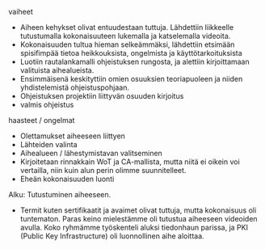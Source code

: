 vaiheet
- Aiheen kehykset olivat entuudestaan tuttuja. Lähdettiin liikkeelle tutustumalla kokonaisuuteen lukemalla ja katselemalla videoita.
- Kokonaisuuden tultua hieman selkeämmäksi, lähdettiin etsimään spisifimpää tietoa heikkouksista, ongelmista ja käyttötarkoituksista
- Luotiin rautalankamalli ohjeistuksen rungosta, ja alettiin kirjoittamaan valituista aihealueista.
- Ensimmäisenä keskityttiin omien osuuksien teoriapuoleen ja niiden yhdistelemistä ohjeistuspohjaan.
- Ohjeistuksen projektiin liittyvän osuuden kirjoitus
- valmis ohjeistus

haasteet / ongelmat
- Olettamukset aiheeseen liittyen
- Lähteiden valinta
- Aihealueen / lähestymistavan valitseminen
- Kirjoitetaan rinnakkain WoT ja CA-mallista, mutta niitä ei oikein voi vertailla, niin kuin alun perin olimme suunnitelleet.
- Eheän kokonaisuuden luonti

Alku: Tutustuminen aiheeseen.
- Termit kuten sertifikaatit ja avaimet olivat tuttuja, mutta kokonaisuus oli tuntematon. Paras keino mielestämme oli tutustua aiheeseen videoiden avulla. Koko ryhmämme työskenteli aluksi tiedonhaun parissa, ja PKI (Public Key Infrastructure) oli luonnollinen aihe aloittaa.
